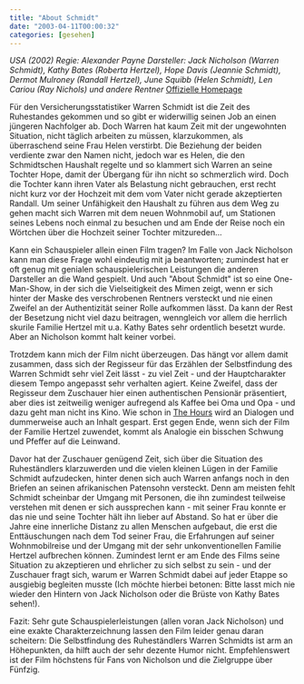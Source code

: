 ```yaml
---
title: "About Schmidt"
date: "2003-04-11T00:00:32"
categories: [gesehen]
---
```


*USA (2002)
Regie: Alexander Payne
Darsteller: Jack Nicholson (Warren Schmidt), Kathy Bates (Roberta Hertzel), Hope Davis (Jeannie Schmidt), Dermot Mulroney (Randall Hertzel), June Squibb (Helen Schmidt), Len Cariou (Ray Nichols) und andere Rentner*
[Offizielle Homepage](http://www.aboutschmidtmovie.com/)

Für den Versicherungsstatistiker Warren Schmidt ist die Zeit des Ruhestandes gekommen und so gibt er widerwillig seinen Job an einen jüngeren Nachfolger ab. Doch Warren hat kaum Zeit mit der ungewohnten Situation, nicht täglich arbeiten zu müssen, klarzukommen, als überraschend seine Frau Helen verstirbt. Die Beziehung der beiden verdiente zwar den Namen nicht, jedoch war es Helen, die den Schmidtschen Haushalt regelte und so klammert sich Warren an seine Tochter Hope, damit der Übergang für ihn nicht so schmerzlich wird. Doch die Tochter kann ihren Vater als Belastung nicht gebrauchen, erst recht nicht kurz vor der Hochzeit mit dem vom Vater nicht gerade akzeptierten Randall. Um seiner Unfähigkeit den Haushalt zu führen aus dem Weg zu gehen macht sich Warren mit dem neuen Wohnmobil auf, um Stationen seines Lebens noch einmal zu besuchen und am Ende der Reise noch ein Wörtchen über die Hochzeit seiner Tochter mitzureden...

Kann ein Schauspieler allein einen Film tragen? Im Falle von Jack Nicholson kann man diese Frage wohl eindeutig mit ja beantworten; zumindest hat er oft genug mit genialen schauspielerischen Leistungen die anderen Darsteller an die Wand gespielt. Und auch "About Schmidt" ist so eine One-Man-Show, in der sich die Vielseitigkeit des Mimen zeigt, wenn er sich hinter der Maske des verschrobenen Rentners versteckt und nie einen Zweifel an der Authentizität seiner Rolle aufkommen lässt. Da kann der Rest der Besetzung nicht viel dazu beitragen, wenngleich vor allem die herrlich skurile Familie Hertzel mit u.a. Kathy Bates sehr ordentlich besetzt wurde. Aber an Nicholson kommt halt keiner vorbei.

Trotzdem kann mich der Film nicht überzeugen. Das hängt vor allem damit zusammen, dass sich der Regisseur für das Erzählen der Selbstfindung des Warren Schmidt sehr viel Zeit lässt - zu viel Zeit - und der Hauptcharakter diesem Tempo angepasst sehr verhalten agiert. Keine Zweifel, dass der Regisseur dem Zuschauer hier einen authentischen Pensionär präsentiert, aber dies ist zeitweilig weniger aufregend als Kaffee bei Oma und Opa - und dazu geht man nicht ins Kino. Wie schon in [The Hours](/2003/03/31/the-hours-von-ewigkeit-zu-ewigkeit/) wird an Dialogen und dummerweise auch an Inhalt gespart. Erst gegen Ende, wenn sich der Film der Familie Hertzel zuwendet, kommt als Analogie ein bisschen Schwung und Pfeffer auf die Leinwand.

Davor hat der Zuschauer genügend Zeit, sich über die Situation des Ruheständlers klarzuwerden und die vielen kleinen Lügen in der Familie Schmidt aufzudecken, hinter denen sich auch Warren anfangs noch in den Briefen an seinen afrikanischen Patensohn versteckt. Denn am meisten fehlt Schmidt scheinbar der Umgang mit Personen, die ihn zumindest teilweise verstehen mit denen er sich aussprechen kann - mit seiner Frau konnte er das nie und seine Tochter hält ihn lieber auf Abstand. So hat er über die Jahre eine innerliche Distanz zu allen Menschen aufgebaut, die erst die Enttäuschungen nach dem Tod seiner Frau, die Erfahrungen auf seiner Wohnmobilreise und der Umgang mit der sehr unkonventionellen Familie Hertzel aufbrechen können. Zumindest lernt er am Ende des Films seine Situation zu akzeptieren und ehrlicher zu sich selbst zu sein - und der Zuschauer fragt sich, warum er Warren Schmidt dabei auf jeder Etappe so ausgiebig begleiten musste (Ich möchte hierbei betonen: Bitte lasst mich nie wieder den Hintern von Jack Nicholson oder die Brüste von Kathy Bates sehen!).

Fazit: Sehr gute Schauspielerleistungen (allen voran Jack Nicholson) und eine exakte Charakterzeichnung lassen den Film leider genau daran scheitern: Die Selbstfindung des Ruheständlers Warren Schmidts ist arm an Höhepunkten, da hilft auch der sehr dezente Humor nicht. Empfehlenswert ist der Film höchstens für Fans von Nicholson und die Zielgruppe über Fünfzig.
